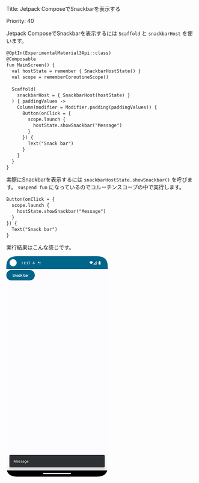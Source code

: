 Title: Jetpack ComposeでSnackbarを表示する

Priority: 40

Jetpack ComposeでSnackbarを表示するには `Scaffold` と `snackbarHost` を使います。

```
@OptIn(ExperimentalMaterial3Api::class)
@Composable
fun MainScreen() {
  val hostState = remember { SnackbarHostState() }
  val scope = rememberCoroutineScope()

  Scaffold(
    snackbarHost = { SnackbarHost(hostState) }
  ) { paddingValues ->
    Column(modifier = Modifier.padding(paddingValues)) {
      Button(onClick = {
        scope.launch {
          hostState.showSnackbar("Message")
        }
      }) {
        Text("Snack bar")
      }
    }
  }
}
```

実際にSnackbarを表示するには `snackbarHostState.showSnackbar()` を呼びます。 `suspend fun` になっているのでコルーチンスコープの中で実行します。

```
Button(onClick = {
  scope.launch {
    hostState.showSnackbar("Message")
  }
}) {
  Text("Snack bar")
}
```

実行結果はこんな感じです。

![Snackbarの表示](./snackbar.png)

